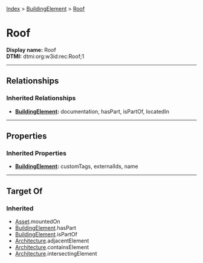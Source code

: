 [Index](../Index.md) > [BuildingElement](BuildingElement.md) > [Roof](#)
# Roof

**Display name:** Roof<br />
**DTMI:** dtmi:org:w3id:rec:Roof;1

---

## Relationships
### Inherited Relationships
* **[BuildingElement](BuildingElement.md):** documentation, hasPart, isPartOf, locatedIn

---

## Properties
### Inherited Properties
* **[BuildingElement](BuildingElement.md):** customTags, externalIds, name

---

## Target Of
### Inherited
* [Asset](../Asset/Asset.md).mountedOn
* [BuildingElement](BuildingElement.md).hasPart
* [BuildingElement](BuildingElement.md).isPartOf
* [Architecture](../Space/Architecture/Architecture.md).adjacentElement
* [Architecture](../Space/Architecture/Architecture.md).containsElement
* [Architecture](../Space/Architecture/Architecture.md).intersectingElement
